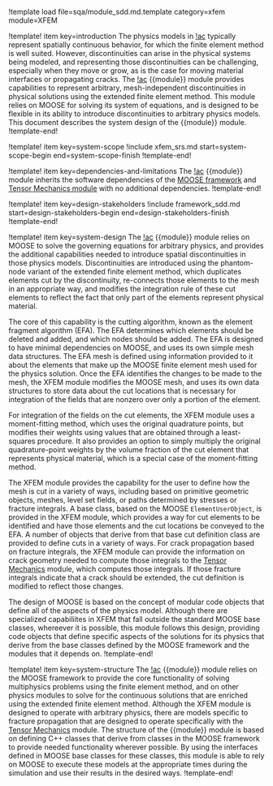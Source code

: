 !template load file=sqa/module_sdd.md.template category=xfem module=XFEM

!template! item key=introduction
The physics models in [!ac](MOOSE) typically represent spatially continuous behavior, for which the finite element method is well suited. However, discontinuities can arise in the physical systems being modeled, and representing those discontinuities can be challenging, especially when they move or grow, as is the case for moving material interfaces or propagating cracks.  The [!ac](MOOSE) {{module}} module provides capabilities to represent arbitrary, mesh-independent discontinuities in physical solutions using the extended finite element method. This module relies on MOOSE for solving its system of equations, and is designed to be flexible in its ability to introduce discontinuities to arbitrary physics models. This document describes the system design of the {{module}} module.
!template-end!

!template! item key=system-scope
!include xfem_srs.md start=system-scope-begin end=system-scope-finish
!template-end!

!template! item key=dependencies-and-limitations
The [!ac](MOOSE) {{module}} module inherits the software dependencies of the [MOOSE framework](framework_sdd.md#dependencies-and-limitations) and [Tensor Mechanics module](tensor_mechanics_sdd.md#dependencies-and-limitations) with no additional dependencies.
!template-end!

!template! item key=design-stakeholders
!include framework_sdd.md start=design-stakeholders-begin end=design-stakeholders-finish
!template-end!

!template! item key=system-design
The [!ac](MOOSE) {{module}} module relies on MOOSE to solve the governing equations for arbitrary physics, and provides the additional capabilities needed to introduce spatial discontinuities in those physics models. Discontinuities are introduced using the phantom-node variant of the extended finite element method, which duplicates elements cut by the discontinuity, re-connects those elements to the mesh in an appropriate way, and modifies the integration rule of these cut elements to reflect the fact that only part of the elements represent physical material.
   
The core of this capability is the cutting algorithm, known as the element fragment algorithm (EFA). The EFA determines which elements should be deleted and added, and which nodes should be added. The EFA is designed to have minimal dependencies on MOOSE, and uses its own simple mesh data structures. The EFA mesh is defined using information provided to it about the elements that make up the MOOSE finite element mesh used for the physics solution. Once the EFA identifies the changes to be made to the mesh, the XFEM module modifies the MOOSE mesh, and uses its own data structures to store data about the cut locations that is necessary for integration of the fields that are nonzero over only a portion of the element.

For integration of the fields on the cut elements, the XFEM module uses a moment-fitting method, which uses the original quadrature points, but modifies their weights using values that are obtained through a least-squares procedure. It also provides an option to simply multiply the original quadrature-point weights by the volume fraction of the cut element that represents physical material, which is a special case of the moment-fitting method.

The XFEM module provides the capability for the user to define how the mesh is cut in a variety of ways, including based on primitive geometric objects, meshes, level set fields, or paths determined by stresses or fracture integrals. A base class, based on the MOOSE `ElementUserObject`, is provided in the XFEM module, which provides a way for cut elements to be identified and have those elements and the cut locations be conveyed to the EFA. A number of objects that derive from that base cut definition class are provided to define cuts in a variety of ways. For crack propagation based on fracture integrals, the XFEM module can provide the information on crack geometry needed to compute those integrals to the [Tensor Mechanics](tensor_mechanics/index.md) module, which computes those integrals. If those fracture integrals indicate that a crack should be extended, the cut definition is modified to reflect those changes.
   
The design of MOOSE is based on the concept of modular code objects that define all of the aspects of the physics model. Although there are specialized capabiliites in XFEM that fall outside the standard MOOSE base classes, whereever it is possible, this module follows this design, providing code objects that define specific aspects of the solutions for its physics that derive from the base classes defined by the MOOSE framework and the modules that it depends on.
!template-end!

!template! item key=system-structure
The [!ac](MOOSE) {{module}} module relies on the MOOSE framework to provide the core functionality of solving multiphysics problems using the finite element method, and on other physics modules to solve for the continuous solutions that are enriched using the extended finite element method. Although the XFEM module is designed to operate with arbitrary physics, there are models specific to fracture propagation that are designed to operate specifically with the [Tensor Mechanics](tensor_mechanics/index.md) module. The structure of the {{module}} module is based on defining C++ classes that derive from classes in the MOOSE framework to provide needed functionality wherever possible. By using the interfaces defined in MOOSE base classes for these classes, this module is able to rely on MOOSE to execute these models at the appropriate times during the simulation and use their results in the desired ways.
!template-end!
